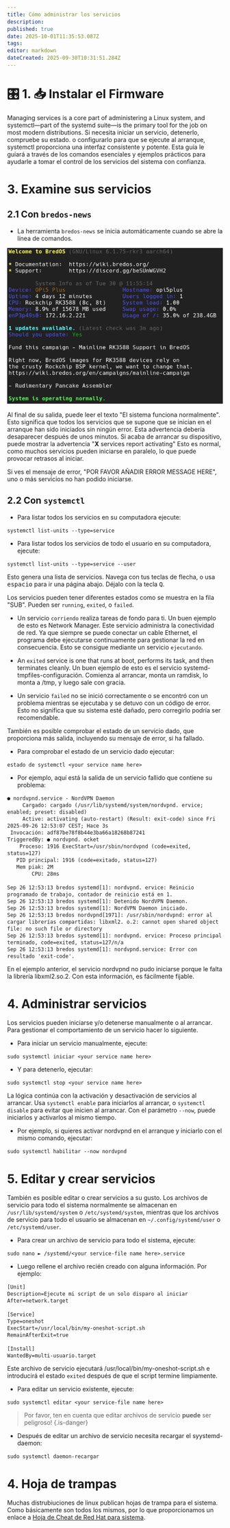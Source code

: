 ```yaml
---
title: Cómo administrar los servicios
description:
published: true
date: 2025-10-01T11:35:53.087Z
tags:
editor: markdown
dateCreated: 2025-09-30T10:31:51.284Z
---
```


# 🎛️ 1. 📥 Instalar el Firmware

Managing services is a core part of administering a Linux system, and systemctl—part of the systemd suite—is the primary tool for the job on most modern distributions. Si necesita iniciar un servicio, detenerlo, compruebe su estado. o configurarlo para que se ejecute al arranque, systemctl proporciona una interfaz consistente y potente. Esta guía le guiará a través de los comandos esenciales y ejemplos prácticos para ayudarle a tomar el control de los servicios del sistema con confianza.

# 3. Examine sus servicios

## 2.1 Con `bredos-news`

- La herramienta `bredos-news` se inicia automáticamente cuando se abre la línea de comandos.

![bredos-news.png](/systemd/bredos-news.png)

Al final de su salida, puede leer el texto "El sistema funciona normalmente". Esto significa que todos los servicios que se supone que se inician en el arranque han sido iniciados sin ningún error. Esta advertencia debería desaparecer después de unos minutos. Si acaba de arrancar su dispositivo, puede mostrar la advertencia "**X** services report activating" Esto es normal, como muchos servicios pueden iniciarse en paralelo, lo que puede provocar retrasos al iniciar.

Si ves el mensaje de error, "POR FAVOR AÑADIR ERROR MESSAGE HERE", uno o más servicios no han podido iniciarse.

## 2.2 Con `systemctl`

- Para listar todos los servicios en su computadora ejecute:

```
systemctl list-units --type=service
```

- Para listar todos los servicios de todo el usuario en su computadora, ejecute:

```
systemctl list-units --type=service --user
```

Esto genera una lista de servicios. Navega con tus teclas de flecha, o usa <kbd>espacio</kbd> para ir una página abajo. Déjalo con la tecla <kbd>Q</kbd>.

Los servicios pueden tener diferentes estados como se muestra en la fila "SUB". Pueden ser `running`, `exited`, o `failed`.

- Un servicio `corriendo` realiza tareas de fondo para ti. Un buen ejemplo de esto es Network Manager. Este servicio administra la conectividad de red. Ya que siempre se puede conectar un cable Ethernet, el programa debe ejecutarse continuamente para gestionar la red en consecuencia. Esto se consigue mediante un servicio `ejecutando`.

- An `exited` service is one that runs at boot, performs its task, and then terminates cleanly. Un buen ejemplo de esto es el servicio systemd-tmpfiles-configuración. Comienza al arrancar, monta un ramdisk, lo monta a /tmp, y luego sale con gracia.

- Un servicio `failed` no se inició correctamente o se encontró con un problema mientras se ejecutaba y se detuvo con un código de error. Esto no significa que su sistema esté dañado, pero corregirlo podría ser recomendable.

También es posible comprobar el estado de un servicio dado, que proporciona más salida, incluyendo su mensaje de error, si ha fallado.

- Para comprobar el estado de un servicio dado ejecutar:

```
estado de systemctl <your service name here>
```

- Por ejemplo, aquí está la salida de un servicio fallido que contiene su problema:

```
● nordvpnd.service - NordVPN Daemon
     Cargado: cargado (/usr/lib/systemd/system/nordvpnd. ervice; enabled; preset: disabled)
     Active: activating (auto-restart) (Result: exit-code) since Fri 2025-09-26 12:53:07 CEST; Hace 3s
 Invocación: adf87be78f8b44e3ba66a18268b87241
TriggeredBy: ● nordvpnd. ocket
    Proceso: 1916 ExecStart=/usr/sbin/nordvpnd (code=exited, status=127)
   PID principal: 1916 (code=exitado, status=127)
   Mem piak: 2M
        CPU: 28ms

Sep 26 12:53:13 bredos systemd[1]: nordvpnd. ervice: Reinicio programado de trabajo, contador de reinicio está en 1.
Sep 26 12:53:13 bredos systemd[1]: Detenido NordVPN Daemon.
Sep 26 12:53:13 bredos systemd[1]: NordVPN Daemon iniciado.
Sep 26 12:53:13 bredos nordvpnd[1971]: /usr/sbin/nordvpnd: error al cargar librerías compartidas: libxml2. o.2: cannot open shared object file: no such file or directory
Sep 26 12:53:13 bredos systemd[1]: nordvpnd. ervice: Proceso principal terminado, code=exited, status=127/n/a
Sep 26 12:53:13 bredos systemd[1]: nordvpnd.service: Error con resultado 'exit-code'.
```

En el ejemplo anterior, el servicio nordvpnd no pudo iniciarse porque le falta la librería libxml2.so.2. Con esta información, es fácilmente fijable.

# 4. Administrar servicios

Los servicios pueden iniciarse y/o detenerse manualmente o al arrancar. Para gestionar el comportamiento de un servicio hacer lo siguiente.

- Para iniciar un servicio manualmente, ejecute:

```
sudo systemctl iniciar <your service name here>
```

- Y para detenerlo, ejecutar:

```
sudo systemctl stop <your service name here>
```

La lógica continúa con la activación y desactivación de servicios al arrancar. Usa `systemctl enable` para iniciarlos al arrancar, o `systemctl disable` para evitar que inicien al arrancar. Con el parámetro `--now`, puede iniciarlos y activarlos al mismo tiempo.

- Por ejemplo, si quieres activar nordvpnd en el arranque y iniciarlo con el mismo comando, ejecutar:

```
sudo systemctl habilitar --now nordvpnd
```

# 5. Editar y crear servicios

También es posible editar o crear servicios a su gusto. Los archivos de servicio para todo el sistema normalmente se almacenan en `/usr/lib/systemd/system` o `/etc/systemd/system`, mientras que los archivos de servicio para todo el usuario se almacenan en `~/.config/systemd/user` o `/etc/systemd/user`.

- Para crear un archivo de servicio para todo el sistema, ejecute:

```
sudo nano ► /systemd/<your service-file name here>.service
```

- Luego rellene el archivo recién creado con alguna información. Por ejemplo:

```
[Unit]
Description=Ejecute mi script de un solo disparo al iniciar
After=network.target

[Service]
Type=oneshot
ExecStart=/usr/local/bin/my-oneshot-script.sh
RemainAfterExit=true

[Install]
WantedBy=multi-usuario.target
```

Este archivo de servicio ejecutará /usr/local/bin/my-oneshot-script.sh e introducirá el estado `exited` después de que el script termine limpiamente.

- Para editar un servicio existente, ejecute:

```
sudo systemctl editar <your service-file name here>
```

> Por favor, ten en cuenta que editar archivos de servicio **puede** ser peligroso!
> {.is-danger}

- Después de editar un archivo de servicio necesita recargar el syystemd-daemon:

```
sudo systemctl daemon-recargar
```

# 4. Hoja de trampas

Muchas distrubiuciones de linux publican hojas de trampa para el sistema. Como básicamente son todos los mismos, por lo que proporcionamos un enlace a [Hoja de Cheat de Red Hat para sistema](https://access.redhat.com/sites/default/files/attachments/12052018_systemd_6.pdf).
